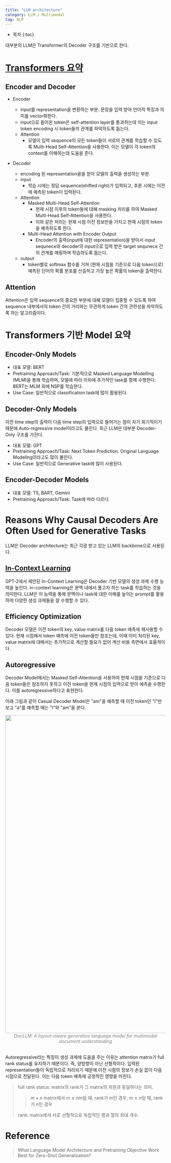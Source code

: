 ```yaml
---
title: "LLM architecture"
category: LLM / Multimodal
tag: NLP
---
```








* 목차
{:toc}











대부분의 LLM은 Transformer의 Decoder 구조를 기반으로 한다.

# [Transformers 요약](https://finddme.github.io/natural%20language%20processing/2022/11/30/LMsummary/)

## Encoder and Decoder

- Encoder
  - input를 representation을 변환하는 부분. 문장을 입력 받아 언어적 특징과 의미를 vector화한다.
  - input으로 들어온 token은 self-attention layer를 통과하는데 이는 input token encoding 시 token들의 관계를 파악하도록 돕는다.
  - Attention
    - 모델이 입력 sequence의 모든 token들이 서로의 관계를 학습할 수 있도록 Multi-Head Self-Attention을 사용한다. 이는 모델이 각 token의 context를 이해하는데 도움을 준다.

- Decoder
  - encoding 된 representation을을 받아 모델의 출력을 생성하는 부분.
  - input
    - 학습 시에는 정답 sequence(shifted right)가 입력되고, 추론 시에는 이전에 예측된 token이 입력된다.
  - Attention
    - Masked Multi-Head Self-Attention
      - 현재 시점 이후의 token들에 대해 masking 처리를 하여 Masked Multi-Head Self-Attention을 사용한다.
      - 이와 같은 처리는 현재 시점 이전 정보만을 가지고 현재 시점의 token을 예측하도록 한다.
    - Multi-Head Attention with Encoder Output
      - Encoder의 출력(input에 대한 representation)을 받아서 input sequnece와 decoder의 input으로 입력 받은 target sequnece 간의 관계를 매핑하며 학습하도록 돕는다.
  - output
    - token별로 softmax 함수를 거쳐 (현재 시점을 기준으로 다음 token으로) 예측된 단어의 확률 분포를 산출하고 가장 높은 확률의 token을 출력한다.
 
## Attention

Attention은 입력 sequence의 중요한 부분에 대해 모델이 집중할 수 있도록 하여 sequence 내부에서의 token 간의 거리와는 무관하게 token 간의 관련성을 파악하도록 하는 알고리즘이다.

# Transformers 기반 Model 요약

## Encoder-Only Models

- 대표 모델: BERT
- Pretraining Approach/Task: 기본적으로 Masked Language Modelling (MLM)을 통해 학습하며, 모델에 따라 이외에 추가적인 task를 함께 수행한다. BERT는 MLM 외에 NSP를 학습한다.
- Use Case: 일반적으로 classification task에 많이 활용된다.
  
## Decoder-Only Models
이전 time step의 출력이 다음 time step의 입력으로 들어가는 점이 자기 회기적이기 때문에 Auto-regressive model이라고도 불린다. 최근 LLM은 대부분 Decoder-Only 구조를 가진다.

- 대표 모델: GPT
- Pretraining Approach/Task: Next Token Prediction. Original Language Modeling이라고도 많이 불린다.
- Use Case: 일반적으로 Generative task에 많이 사용된다.
   
## Encoder-Decoder Models

- 대표 모델: T5, BART, Gemini
- Pretraining Approach/Task: Task에 따라 다르다.


# Reasons Why Causal Decoders Are Often Used for Generative Tasks

LLM은 Decoder architecture는 최근 각광 받고 있는 LLM의 backbone으로 사용된다.

## [In-Context Learning](https://finddme.github.io/natural%20language%20processing/2022/11/30/LMsummary/#gpt2--language-models-are-unsupervised-multitask-learners)

GPT-2에서 제안된 In-Context Learning은 Decoder 기반 모델의 생성 과제 수행 능력을 높인다. in-context learning은 문맥 내에서 풀고자 하는 task를 학습하는 것을 의미한다. LLM은 이 능력을 통해 문맥이나 task에 대한 이해를 높이는 prompt를 활용하여 다양한 생성 과제들을 잘 수행할 수 있다.

## Efficiency Optimization

Decoder 모델은 이전 token의 key, value matrix를 다음 token 예측에 재사용할 수 있다. 현재 시점에서 token 예측에 이전 token들만 참조는데, 이때 이미 처리된 key, value matrix에 대해서는 추가적으로 계산할 필요가 없어 계산 비용 측면에서 효율적이다. 

## Autoregressive 

Decoder Model에서는 Masked Self-Attention을 사용하여 현재 시점을 기준으로 다음 token들은 참조하지 못하고 이전 token을 현재 시점의 입력으로 받아 예측을 수행한다. 이를 autoregressive하다고 표현한다.

아래 그림과 같이 Casual Decoder Model은 "am"을 예측할 때 이전 token인 "I"만 보고 "a"를 예측할 때는 "I"와 "am"을 본다. 

<center><img width="1000" src="https://github.com/finddme/finddme.github.io/assets/53667002/7daf9db0-5680-4b4c-8629-9543323f20df"></center>
<center><em style="color:gray;">DocLLM: A layout-aware generative language model for multimodal document understanding</em></center><br>

Autoregressive라는 특징이 생성 과제에 도움을 주는 이유는 attention matrix가 full rank status를 유지하기 때문이다. 즉, 양방향이 아닌 선형적이다. 입력된 representation들이 독립적으로 처리되기 때문에 이전 시점의 정보가 손실 없이 다음 시점으로 전달된다. 이는 다음 token 예측에 긍정적인 영향을 미친다. 

> full rank status: matrix의 rank가 그 matrix의 차원과 동일하다는 의미.
>> $m×n$ matrix에서 $m≤nm$일 때, rank가 $m$인 경우, $m≥n$일 때, rank가 $n$인 경우
>
> rank: matrix에서 서로 선형적으로 독립적인 행과 열의 최대 개수.

# Reference

> What Language Model Architecture and Pretraining Objective Work Best for Zero-Shot Generalization?
